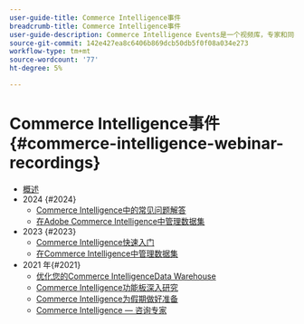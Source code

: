 ```yaml
---
user-guide-title: Commerce Intelligence事件
breadcrumb-title: Commerce Intelligence事件
user-guide-description: Commerce Intelligence Events是一个视频库，专家和同行可以在其中分享他们对Adobe Commerce Intelligence的想法和想法。
source-git-commit: 142e427ea8c6406b869dcb50db5f0f08a034e273
workflow-type: tm+mt
source-wordcount: '77'
ht-degree: 5%

---
```



# Commerce Intelligence事件  {#commerce-intelligence-webinar-recordings}

+ [概述](overview.md)
+ 2024 {#2024}
   + [Commerce Intelligence中的常见问题解答](2024/faq-in-commerce-intelligence.md)
   + [在Adobe Commerce Intelligence中管理数据集](2024/manage-data-sets-adobe-commerce.md)
+ 2023 {#2023}
   + [Commerce Intelligence快速入门](2023/getting-started.md)
   + [在Commerce Intelligence中管理数据集](2023/manage-data-sets.md)
+ 2021 年{#2021}
   + [优化您的Commerce IntelligenceData Warehouse](2021-22/optimize-data-warehouse.md)
   + [Commerce Intelligence功能板深入研究](2021-22/dashboards-deep-dive.md)
   + [Commerce Intelligence为假期做好准备](2021-22/holiday-readiness.md)
   + [Commerce Intelligence — 咨询专家](2021-22/ask-expert.md)

<!--+ Commerce Events {#commerce-events}
  + [Overview](commerce-events/overview.md)
  + 2022 {#2022}
    + [Top Tips and Tricks for Adobe Campaign Standard](customer-journeys/2022/tips-and-tricks.md)
    + [Develop and customize data models in Adobe [!DNL Campaign Classic]](customer-journeys/2022/data-models.md)

+ Data and insights {#commerce-release-updates}
  + [Overview](commerce-release-updates/overview.md)
  + 2022 {#2022}
    + [Innovations and trends](data-and-insights/2022/innovations.md)
    + [Sensei and Analysis Workspace](data-and-insights/2022/sensei.md)
    + [Personalize and automate with Adobe Target](data-and-insights/2022/personalize.md)
    + [Analytics and Target applications for Mobile and Apps](data-and-insights/2022/mobile-and-apps.md)
    + [Cross Device Analytics and Customer Journey Analytics](data-and-insights/2022/cross-device-analytics.md) -->